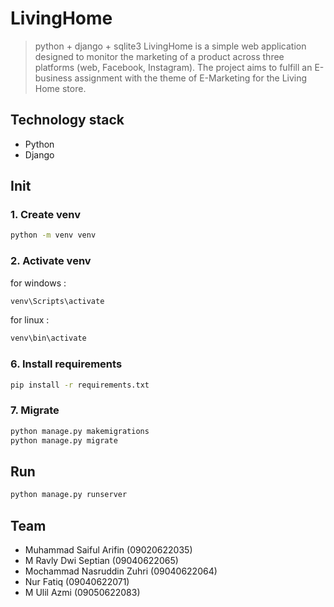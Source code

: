 # LivingHome

> python + django + sqlite3
> LivingHome is a simple web application designed to monitor the marketing of a product across three platforms (web, Facebook, Instagram). The project aims to fulfill an E-business assignment with the theme of E-Marketing for the Living Home store.

## Technology stack

- Python
- Django

## Init

### 1. Create venv

```bash
python -m venv venv
```

### 2. Activate venv

for windows :

```bash
venv\Scripts\activate
```

for linux :

```bash
venv\bin\activate
```

### 6. Install requirements

```bash
pip install -r requirements.txt
```

### 7. Migrate

```bash
python manage.py makemigrations
python manage.py migrate
```

## Run

```bash
python manage.py runserver
```

## Team

- Muhammad Saiful Arifin (09020622035)
- M Ravly Dwi Septian (09040622065)
- Mochammad Nasruddin Zuhri (09040622064)
- Nur Fatiq (09040622071)
- M Ulil Azmi (09050622083)
